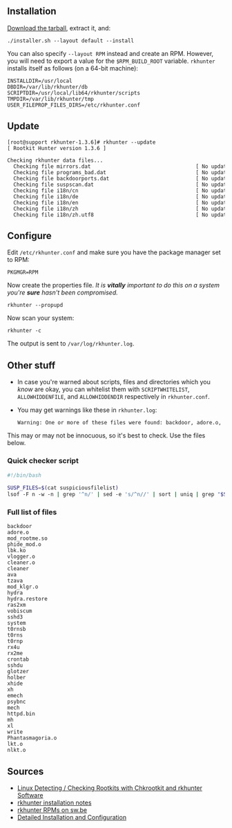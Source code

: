Installation
------------

[Download the tarball](http://sourceforge.net/projects/rkhunter/files/),
extract it, and:

    ./installer.sh --layout default --install

You can also specify `--layout RPM` instead and create an RPM. However,
you will need to export a value for the `$RPM_BUILD_ROOT` variable.
`rkhunter` installs itself as follows (on a 64-bit machine):

    INSTALLDIR=/usr/local  
    DBDIR=/var/lib/rkhunter/db  
    SCRIPTDIR=/usr/local/lib64/rkhunter/scripts  
    TMPDIR=/var/lib/rkhunter/tmp  
    USER_FILEPROP_FILES_DIRS=/etc/rkhunter.conf

Update
------

    [root@support rkhunter-1.3.6]# rkhunter --update  
    [ Rootkit Hunter version 1.3.6 ]  
      
    Checking rkhunter data files...  
      Checking file mirrors.dat                                  [ No update ]  
      Checking file programs_bad.dat                             [ No update ]  
      Checking file backdoorports.dat                            [ No update ]  
      Checking file suspscan.dat                                 [ No update ]  
      Checking file i18n/cn                                      [ No update ]  
      Checking file i18n/de                                      [ No update ]  
      Checking file i18n/en                                      [ No update ]  
      Checking file i18n/zh                                      [ No update ]  
      Checking file i18n/zh.utf8                                 [ No update ]

Configure
---------

Edit `/etc/rkhunter.conf` and make sure you have the package manager set
to RPM:

    PKGMGR=RPM

Now create the properties file. *It is **vitally** important to do this
on a system you're **sure** hasn't been compromised.*

    rkhunter --propupd

Now scan your system:

    rkhunter -c

The output is sent to `/var/log/rkhunter.log`.

Other stuff
-----------

*   In case you're warned about scripts, files and directories which you
    *know* are okay, you can whitelist them with `SCRIPTWHITELIST`,
    `ALLOWHIDDENFILE`, and `ALLOWHIDDENDIR` respectively in
    `rkhunter.conf`.
*   You may get warnings like these in `rkhunter.log`:

        Warning: One or more of these files were found: backdoor, adore.o, mod_rootme.so...

This may or may not be innocuous, so it's best to check. Use the files
below.

### Quick checker script

```bash
#!/bin/bash  
    
SUSP_FILES=$(cat suspiciousfilelist)  
lsof -F n -w -n | grep '^n/' | sed -e 's/^n//' | sort | uniq | grep "$SUSP_FILES"
```

### Full list of files

    backdoor  
    adore.o  
    mod_rootme.so  
    phide_mod.o  
    lbk.ko  
    vlogger.o  
    cleaner.o  
    cleaner  
    ava  
    tzava  
    mod_klgr.o  
    hydra  
    hydra.restore  
    ras2xm  
    vobiscum  
    sshd3  
    system  
    t0rnsb  
    t0rns  
    t0rnp  
    rx4u  
    rx2me  
    crontab  
    sshdu  
    glotzer  
    holber  
    xhide  
    xh  
    emech  
    psybnc  
    mech  
    httpd.bin  
    mh  
    xl  
    write  
    Phantasmagoria.o  
    lkt.o  
    nlkt.o

Sources
-------

*   [Linux Detecting / Checking Rootkits with Chkrootkit and rkhunter Software](http://www.cyberciti.biz/faq/howto-check-linux-rootkist-with-detectors-software/)
*   [rkhunter installation notes](http://oesediez.blogspot.com/2008/06/installing-rootkit-hunter-on-centos-5.html)
*   [rkhunter RPMs on sw.be](http://packages.sw.be/rkhunter/)
*   [Detailed Installation and Configuration](http://sourceforge.net/apps/trac/rkhunter/wiki/SPRKH)
